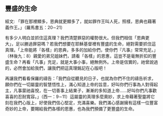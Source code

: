 ## 豐盛的生命 ##

經文: 「罪在那裡顯多，恩典就更顯多了，就如罪作王叫人死，照樣，恩典也藉著義作王。」（羅馬書五：20∼21）



有多少人明白並抓住這真理？我們清楚罪惡的權勢很大。但我們相信「恩典更大」，足以勝過罪惡嗎？若我們想要在耶穌基督裡有豐盛的生命，絕對需要抓住這真理。「上帝能將『各樣』的恩典，多多的加給你們，使你們『凡事』常常充足。」（林後九：8）親愛的弟兄姐妹們，請看「各樣」的恩惠，這豈不是毫無折扣的豐盛生命？再看「凡事」充足，就是大事小事，絕無例外。上帝是信實的，祂曾說過的，必然會加給我們，讓我們把這真理銘記在心版吧！

再讓我們看看保羅的禱告：「我們自從聽見的日子，也就為你們不住的禱告祈求，願你們在一切屬靈的智慧悟性上，滿心知道上帝的旨意，好叫你們行事為人對得起主，凡事蒙祂喜悅，在一切善事上結果子，漸漸的多知道上帝……好叫你們凡事歡喜喜的忍耐寬容。」（西一：9∼11）這屬靈的真理多麼奧妙，求上帝藉著聖靈將它刻在我們心版上，好使我們信心堅定，充滿喜樂。我們滿心感謝擁有這樣一位豐富奇妙的上帝，要賜給我們各樣的恩惠，也為我們預備了更豐盛的生命。